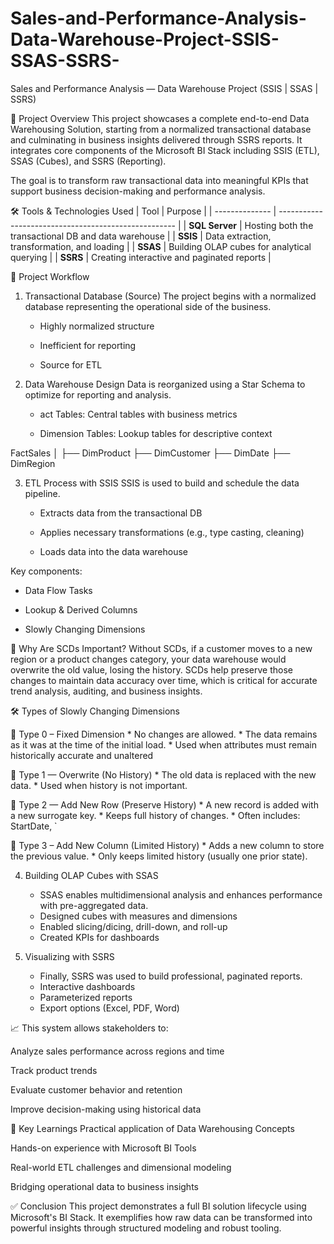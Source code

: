 # Sales-and-Performance-Analysis-Data-Warehouse-Project-SSIS-SSAS-SSRS-
Sales and Performance Analysis — Data Warehouse Project (SSIS | SSAS | SSRS) 

📁 Project Overview
This project showcases a complete end-to-end Data Warehousing Solution, starting from a normalized transactional database and culminating in business insights delivered through SSRS reports. It integrates core components of the Microsoft BI Stack including SSIS (ETL), SSAS (Cubes), and SSRS (Reporting).

The goal is to transform raw transactional data into meaningful KPIs that support business decision-making and performance analysis.




🛠 Tools & Technologies Used
| Tool           | Purpose                                              |
| -------------- | ---------------------------------------------------- |
| **SQL Server** | Hosting both the transactional DB and data warehouse |
| **SSIS**       | Data extraction, transformation, and loading         |
| **SSAS**       | Building OLAP cubes for analytical querying          |
| **SSRS**       | Creating interactive and paginated reports           |




🔄 Project Workflow


1. Transactional Database (Source)
The project begins with a normalized database representing the operational side of the business.

    * Highly normalized structure

    * Inefficient for reporting

    * Source for ETL


2. Data Warehouse Design
Data is reorganized using a Star Schema to optimize for reporting and analysis.

    * act Tables: Central tables with business metrics

    * Dimension Tables: Lookup tables for descriptive context
 
  FactSales
│
├── DimProduct
├── DimCustomer
├── DimDate
├── DimRegion
 



3. ETL Process with SSIS
SSIS is used to build and schedule the data pipeline.

    * Extracts data from the transactional DB

    * Applies necessary transformations (e.g., type casting, cleaning)

    * Loads data into the data warehouse

Key components:

  * Data Flow Tasks

  * Lookup & Derived Columns

  * Slowly Changing Dimensions

🧠 Why Are SCDs Important?
Without SCDs, if a customer moves to a new region or a product changes category, your data warehouse would overwrite the old value, losing the history. SCDs help preserve those changes to maintain data accuracy over time, which is critical for accurate trend analysis, auditing, and business insights.

🛠️ Types of Slowly Changing Dimensions

🔹 Type 0 – Fixed Dimension
    * No changes are allowed.
    * The data remains as it was at the time of the initial load.
    * Used when attributes must remain historically accurate and unaltered

🔹 Type 1 — Overwrite (No History)
    * The old data is replaced with the new data.
    * Used when history is not important.

🔹 Type 2 — Add New Row (Preserve History)
    * A new record is added with a new surrogate key.
    * Keeps full history of changes.
    * Often includes: StartDate, `

🔹 Type 3 – Add New Column (Limited History)
    * Adds a new column to store the previous value.
    * Only keeps limited history (usually one prior state).



4. Building OLAP Cubes with SSAS
    * SSAS enables multidimensional analysis and enhances performance with pre-aggregated data.
    * Designed cubes with measures and dimensions
    * Enabled slicing/dicing, drill-down, and roll-up
    * Created KPIs for dashboards

5. Visualizing with SSRS
    * Finally, SSRS was used to build professional, paginated reports.
    * Interactive dashboards
    * Parameterized reports
    * Export options (Excel, PDF, Word)
  
📈 This system allows stakeholders to:

  Analyze sales performance across regions and time

  Track product trends

  Evaluate customer behavior and retention

  Improve decision-making using historical data



🧠 Key Learnings
  Practical application of Data Warehousing Concepts

  Hands-on experience with Microsoft BI Tools

  Real-world ETL challenges and dimensional modeling

  Bridging operational data to business insights


✅ Conclusion
This project demonstrates a full BI solution lifecycle using Microsoft's BI Stack. It exemplifies how raw data can be transformed into powerful insights through structured modeling and robust tooling.
